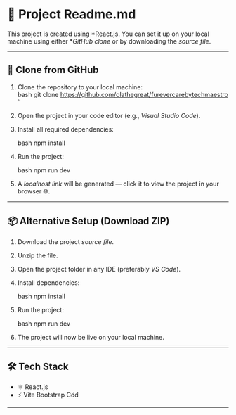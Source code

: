 # 📘 Project Readme.md  
 
This project is created using *React.js. You can set it up on your local machine using either **GitHub clone* or by downloading the *source file*.  
 
---
 
## 📂 Clone from GitHub  
1. Clone the repository to your local machine:  
   bash
   git clone https://github.com/olathegreat/furevercarebytechmaestro
`
 
2. Open the project in your code editor (e.g., *Visual Studio Code*).
3. Install all required dependencies:
 
   bash
   npm install
   
4. Run the project:
 
   bash
   npm run dev
   
5. A *localhost link* will be generated — click it to view the project in your browser 🌐.
 
---
 
## 📦 Alternative Setup (Download ZIP)
 
1. Download the project *source file*.
2. Unzip the file.
3. Open the project folder in any IDE (preferably *VS Code*).
4. Install dependencies:
 
   bash
   npm install
   
5. Run the project:
 
   bash
   npm run dev
   
6. The project will now be live on your local machine.
 
---
 
## 🛠 Tech Stack
 
* ⚛ React.js
* ⚡ Vite
   Bootstrap Cdd
 
---